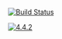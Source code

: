 [![Build Status](https://travis-ci.org/CandleCoder/leap-analyticx.svg?branch=master)](https://travis-ci.org/CandleCoder/leap-analyticx)


[![4.4.2](https://badge.fury.io/js/npm.svg)](https://badge.fury.io/js/npm)
